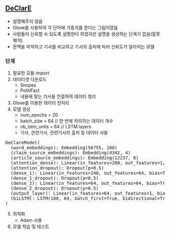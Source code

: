 ## [DeClarE](https://github.com/atulkumarin/DeClare)
- 설명해주지 않음
- Glove를 사용하여 각 단어에 가중치를 준다는 그림이였음
- 사람들이 신뢰할 수 있도록 설명한다 하였지만 설명을 생성하는 단계가 없음(잘못 해석)
- 문맥을 파악하고 기사를 비교하고 기사의 출처에 따라 신뢰도가 달라지는 모델

### 단계

1. 필요한 모듈 import
2. 데이터셋 다운로드
    - Snopes
    - PolitiFact
    - 내용에 맞는 기사들 연결하여 데이터 정리
3. Glove를 이용한 데이터 전처리
4. 모델 생성
    - num_epochs = 20
    - batch_size = 64   // 한 번에 처리하는 데이터 개수
    - nb_lstm_units = 64   // LSTM layers
    - 기사, 관련기사, 관련기사의 출처 등 데이터 사용
<pre>DeClareModel(
  (word_embeddings): Embedding(56755, 100)
  (claim_source_embeddings): Embedding(4342, 4)
  (article_source_embeddings): Embedding(12237, 8)
  (attention_dense): Linear(in_features=200, out_features=1, bias=True)
  (attention_dropout): Dropout(p=0.5)
  (dense_1): Linear(in_features=140, out_features=64, bias=True)
  (dense_1_dropout): Dropout(p=0.5)
  (dense_2): Linear(in_features=64, out_features=64, bias=True)
  (dense_2_dropout): Dropout(p=0.5)
  (output_layer): Linear(in_features=64, out_features=1, bias=True)
  (biLSTM): LSTM(100, 64, batch_first=True, bidirectional=True)
)</pre>
5. 최적화
    - Adam 사용
6. 모델 학습 및 테스트
